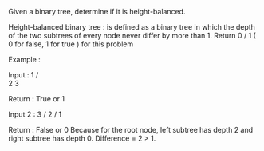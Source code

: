 Given a binary tree, determine if it is height-balanced.

 Height-balanced binary tree : is defined as a binary tree in which the depth of the two subtrees of every node never differ by more than 1. 
Return 0 / 1 ( 0 for false, 1 for true ) for this problem

Example :

Input : 
          1
         / \
        2   3

Return : True or 1 

Input 2 : 
         3
        /
       2
      /
     1

Return : False or 0 
         Because for the root node, left subtree has depth 2 and right subtree has depth 0. 
         Difference = 2 > 1. 
